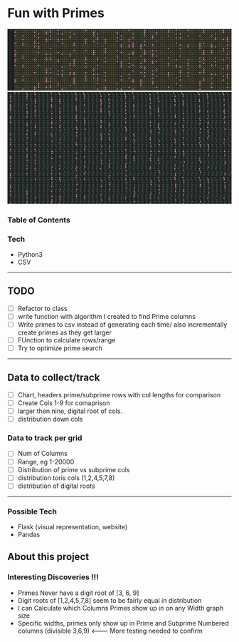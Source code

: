 # Fun with Primes

![CSV Primes Catapillar and flowers](../images/flowers_and_catapillars.png)
![CSV Primes](../images/flowers.png)

### Table of Contents

### Tech

- Python3
- CSV

---

## TODO

- [ ] Refactor to class
- [ ] write function with algorithm I created to find Prime columns
- [ ] Write primes to csv instead of generating each time/ also incrementally create primes as they get larger
- [ ] FUnction to calculate rows/range
- [ ] Try to optimize prime search

---

## Data to collect/track

- [ ] Chart, headers prime/subprime rows with col lengths for comparison
- [ ] Create Cols 1-9 for comaprison
- [ ] larger then nine, digital root of cols.
- [ ] distribution down cols

### Data to track per grid

- [ ] Num of Columns
- [ ] Range, eg 1-20000
- [ ] Distribution of prime vs subprime cols
- [ ] distribution toris cols (1,2,4,5,7,8)
- [ ] distribution of digital roots

---

### Possible Tech

- Flask (visual representation, website)
- Pandas

## About this project

### Interesting Discoveries !!!

- Primes Never have a digit root of [3, 6, 9]
- Digit roots of [1,2,4,5,7,8] seem to be fairly equal in distribution
- I can Calculate which Columns Primes show up in on any Width graph size
- Specific widths, primes only show up in Prime and Subprime Numbered columns (divisible 3,6,9) <--- More testing needed to confirm
